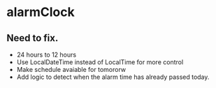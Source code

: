 # alarmClock

## Need to fix.

- 24 hours to 12 hours
- Use LocalDateTime instead of LocalTime for more control
- Make schedule avaiable for tomororw
- Add logic to detect when the alarm time has already passed today.
